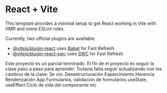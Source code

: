 # React + Vite

This template provides a minimal setup to get React working in Vite with HMR and some ESLint rules.

Currently, two official plugins are available:

- [@vitejs/plugin-react](https://github.com/vitejs/vite-plugin-react/blob/main/packages/plugin-react/README.md) uses [Babel](https://babeljs.io/) for Fast Refresh
- [@vitejs/plugin-react-swc](https://github.com/vitejs/vite-plugin-react-swc) uses [SWC](https://swc.rs/) for Fast Refresh

Este proyecto es un parcial terminado. El fin de el proyecto es seguir la clase paso a paso para aprender. Todavía falta seguir actualizando con los cambios de la clase: 
Se vio:
Desestructuración 
Esparcimiento
Herencia 
Renderización 
App
Formularios, validación de formularios
useState, useEffect
Ciclo de vida del componente 
etc 
